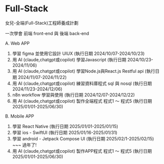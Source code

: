 # Full-Stack
女兒-全端(Full-Stack)工程師養成計劃

一次學會 前端 front-end 與 後端 back-end

A. Web APP

1. 學習 figma 並使用它設計 UIUX (執行日期 2024/10/07-2024/10/23)
2. 用 AI (claude,chatgpt或copilot) 學習Javascript (執行日期 2024/10/23-2024/11/06)
3. 用 AI (claude,chatgpt或copilot) 學習Node.js與React.js Restful api (執行日期 2024/11/07-2024/11/22)
4. 用 AI (claude,chatgpt或copilot) 練習資料庫程式 sql 與 nosql (執行日期 2024/11/23-2024/12/06)
5. n8n workflow 學習與使用 (執行日期 2024/12/07-2024/12/22)
6. 用 AI (claude,chatgpt或copilot) 製作全端程式 程式1 ～ 程式5 (執行日期 2025/01/01-2025/06/30)
   
B. Mobile APP
1. 學習 React Native (執行日期 2025/01/01-2025/01/15)
2. 學習 ios - SwiftUI (執行日期 2025/01/16-2025/01/31)
3. 學習 android - Jetpack Compose UI (執行日期 2025/02/1-2025/02/15) ~~~ 過年了!
4. 用 AI (claude,chatgpt或copilot) 製作APP程式 程式1 ～ 程式5 (執行日期 2025/01/01-2025/06/30)

